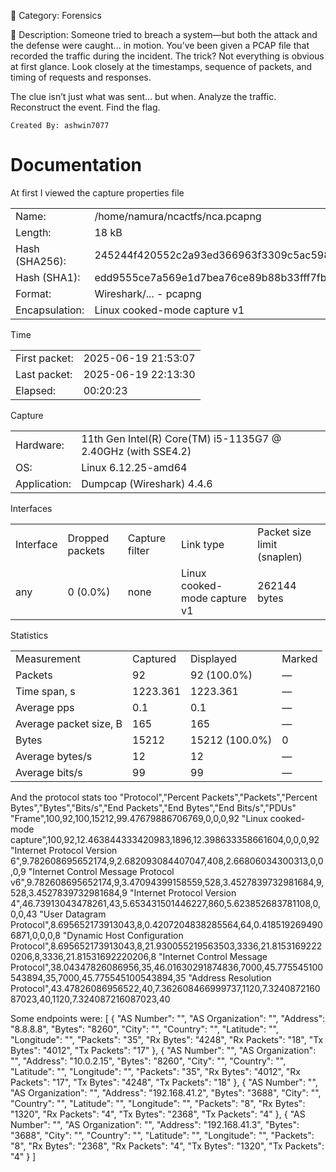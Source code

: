 📁 Category: Forensics

🧠 Description:
Someone tried to breach a system—but both the attack and the defense were caught... in motion. You’ve been given a PCAP file that recorded the traffic during the incident. The trick? Not everything is obvious at first glance. Look closely at the timestamps, sequence of packets, and timing of requests and responses.

The clue isn’t just what was sent… but when. Analyze the traffic. Reconstruct the event. Find the flag.

`Created By: ashwin7077`

# Documentation
At first I viewed the capture properties file 

|                |                                                                  |
| -------------- | ---------------------------------------------------------------- |
| Name:          | /home/namura/ncactfs/nca.pcapng                                  |
| Length:        | 18 kB                                                            |
| Hash (SHA256): | 245244f420552c2a93ed366963f3309c5ac598e4c572c12cc2639cf3deb34dc7 |
| Hash (SHA1):   | edd9555ce7a569e1d7bea76ce89b88b33fff7fbb                         |
| Format:        | Wireshark/... - pcapng                                           |
| Encapsulation: | Linux cooked-mode capture v1                                     |

Time

|               |                     |
| ------------- | ------------------- |
| First packet: | 2025-06-19 21:53:07 |
| Last packet:  | 2025-06-19 22:13:30 |
| Elapsed:      | 00:20:23            |

Capture

|              |                                                              |
| ------------ | ------------------------------------------------------------ |
| Hardware:    | 11th Gen Intel(R) Core(TM) i5-1135G7 @ 2.40GHz (with SSE4.2) |
| OS:          | Linux 6.12.25-amd64                                          |
| Application: | Dumpcap (Wireshark) 4.4.6                                    |

Interfaces

|           |                 |                |                              |                             |
| --------- | --------------- | -------------- | ---------------------------- | --------------------------- |
| Interface | Dropped packets | Capture filter | Link type                    | Packet size limit (snaplen) |
| any       | 0 (0.0%)        | none           | Linux cooked-mode capture v1 | 262144 bytes                |

Statistics

|   |   |   |   |
|---|---|---|---|
|Measurement|Captured|Displayed|Marked|
|Packets|92|92 (100.0%)|—|
|Time span, s|1223.361|1223.361|—|
|Average pps|0.1|0.1|—|
|Average packet size, B|165|165|—|
|Bytes|15212|15212 (100.0%)|0|
|Average bytes/s|12|12|—|
|Average bits/s|99|99|—|

And the protocol stats too
"Protocol","Percent Packets","Packets","Percent Bytes","Bytes","Bits/s","End Packets","End Bytes","End Bits/s","PDUs"
"Frame",100,92,100,15212,99.47679886706769,0,0,0,92
"Linux cooked-mode capture",100,92,12.463844333420983,1896,12.398633358661604,0,0,0,92
"Internet Protocol Version 6",9.782608695652174,9,2.682093084407047,408,2.66806034300313,0,0,0,9
"Internet Control Message Protocol v6",9.782608695652174,9,3.47094399158559,528,3.4527839732981684,9,528,3.4527839732981684,9
"Internet Protocol Version 4",46.73913043478261,43,5.653431501446227,860,5.623852683781108,0,0,0,43
"User Datagram Protocol",8.695652173913043,8,0.4207204838285564,64,0.4185192694906871,0,0,0,8
"Dynamic Host Configuration Protocol",8.695652173913043,8,21.930055219563503,3336,21.81531692220206,8,3336,21.81531692220206,8
"Internet Control Message Protocol",38.04347826086956,35,46.01630291874836,7000,45.775545100543894,35,7000,45.775545100543894,35
"Address Resolution Protocol",43.47826086956522,40,7.362608466999737,1120,7.324087216087023,40,1120,7.324087216087023,40

Some endpoints were:
[
    {
        "AS Number": "",
        "AS Organization": "",
        "Address": "8.8.8.8",
        "Bytes": "8260",
        "City": "",
        "Country": "",
        "Latitude": "",
        "Longitude": "",
        "Packets": "35",
        "Rx Bytes": "4248",
        "Rx Packets": "18",
        "Tx Bytes": "4012",
        "Tx Packets": "17"
    },
    {
        "AS Number": "",
        "AS Organization": "",
        "Address": "10.0.2.15",
        "Bytes": "8260",
        "City": "",
        "Country": "",
        "Latitude": "",
        "Longitude": "",
        "Packets": "35",
        "Rx Bytes": "4012",
        "Rx Packets": "17",
        "Tx Bytes": "4248",
        "Tx Packets": "18"
    },
    {
        "AS Number": "",
        "AS Organization": "",
        "Address": "192.168.41.2",
        "Bytes": "3688",
        "City": "",
        "Country": "",
        "Latitude": "",
        "Longitude": "",
        "Packets": "8",
        "Rx Bytes": "1320",
        "Rx Packets": "4",
        "Tx Bytes": "2368",
        "Tx Packets": "4"
    },
    {
        "AS Number": "",
        "AS Organization": "",
        "Address": "192.168.41.3",
        "Bytes": "3688",
        "City": "",
        "Country": "",
        "Latitude": "",
        "Longitude": "",
        "Packets": "8",
        "Rx Bytes": "2368",
        "Rx Packets": "4",
        "Tx Bytes": "1320",
        "Tx Packets": "4"
    }
]
